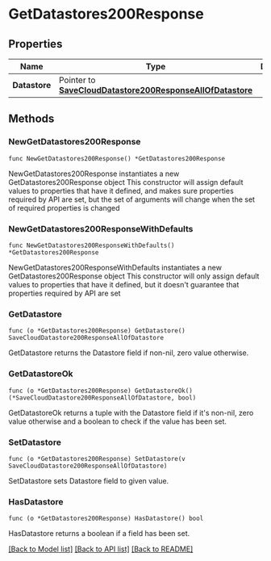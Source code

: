 # GetDatastores200Response

## Properties

Name | Type | Description | Notes
------------ | ------------- | ------------- | -------------
**Datastore** | Pointer to [**SaveCloudDatastore200ResponseAllOfDatastore**](SaveCloudDatastore200ResponseAllOfDatastore.md) |  | [optional] 

## Methods

### NewGetDatastores200Response

`func NewGetDatastores200Response() *GetDatastores200Response`

NewGetDatastores200Response instantiates a new GetDatastores200Response object
This constructor will assign default values to properties that have it defined,
and makes sure properties required by API are set, but the set of arguments
will change when the set of required properties is changed

### NewGetDatastores200ResponseWithDefaults

`func NewGetDatastores200ResponseWithDefaults() *GetDatastores200Response`

NewGetDatastores200ResponseWithDefaults instantiates a new GetDatastores200Response object
This constructor will only assign default values to properties that have it defined,
but it doesn't guarantee that properties required by API are set

### GetDatastore

`func (o *GetDatastores200Response) GetDatastore() SaveCloudDatastore200ResponseAllOfDatastore`

GetDatastore returns the Datastore field if non-nil, zero value otherwise.

### GetDatastoreOk

`func (o *GetDatastores200Response) GetDatastoreOk() (*SaveCloudDatastore200ResponseAllOfDatastore, bool)`

GetDatastoreOk returns a tuple with the Datastore field if it's non-nil, zero value otherwise
and a boolean to check if the value has been set.

### SetDatastore

`func (o *GetDatastores200Response) SetDatastore(v SaveCloudDatastore200ResponseAllOfDatastore)`

SetDatastore sets Datastore field to given value.

### HasDatastore

`func (o *GetDatastores200Response) HasDatastore() bool`

HasDatastore returns a boolean if a field has been set.


[[Back to Model list]](../README.md#documentation-for-models) [[Back to API list]](../README.md#documentation-for-api-endpoints) [[Back to README]](../README.md)


